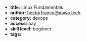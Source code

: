 * **title:** Linux Fundamentals
* **author:** hectorfranco@nowo.tech
* **category:** devops
* **access:** pay
* **skill level:** beginner
* **tags:**
